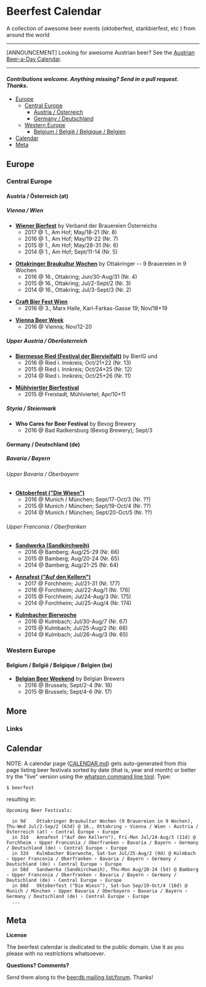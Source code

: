 # Beerfest Calendar

A collection of awesome beer events (oktoberfest, starkbierfest, etc ) from around the world

---

[ANNOUNCEMENT] Looking for awesome Austrian beer? See the [Austrian Beer-a-Day Calendar](http://at365.herokuapp.com).

---


#### _Contributions welcome. Anything missing? Send in a pull request. Thanks._


- [Europe](#europe)
  - [Central Europe](#central-europe)
      - [Austria / Österreich](#austria--%C3%96sterreich-at)
      - [Germany / Deutschland](#germany--deutschland-de)
  - [Western Europe](#western-europe)
      - [Belgium / België / Belgique / Belgien](#belgium--belgi%C3%AB--belgique--belgien-be)
- [Calendar](#calendar)
- [Meta](#meta)

## Europe

### Central Europe

#### Austria / Österreich (at)

##### Vienna / Wien

- [**Wiener Bierfest**](http://www.wienerbierfest.at) by Verband der Brauereien Österreichs
   - 2017 @ 1., Am Hof; May/18-21   (Nr. 8) 
   - 2016 @ 1., Am Hof; May/19-22   (Nr. 7)
   - 2015 @ 1., Am Hof; May/28-31   (Nr. 6)
   - 2014 @ 1., Am Hof; Sept/11-14  (Nr. 5)

<!-- new list -->

- [**Ottakringer Braukultur Wochen**](http://www.ottakringerbrauerei.at/braukulturwochen) by Ottakringer -- 9 Brauereien in 9 Wochen
   - 2016 @ 16., Ottakring; Jun/30-Aug/31 (Nr. 4)
   - 2015 @ 16., Ottakring; Jul/2-Sept/2 (Nr. 3)
   - 2014 @ 16., Ottakring; Jul/3-Sept/3 (Nr. 2) 

<!-- add @ Ottakringer Brewery -->

- [**Craft Bier Fest Wien**](http://www.craftbierfest.at)
   - 2016 @ 3., Marx Halle, Karl-Farkas-Gasse 19; Nov/18+19 

<!-- new list -->

- [**Vienna Beer Week**](http://www.viennabeerweek.at)
  - 2016 @ Vienna; Nov/12-20     

<!-- 2016 is no 2 ??  or first one ?? -->

<!-- various locations/venues -->


##### Upper Austria / Oberösterreich

- [**Biermesse Ried (Festival der Biervielfalt)**](http://www.bierig.org/Events-Bierfestival2016) by BierIG und 
   - 2016 @ Ried i. Innkreis; Oct/21+22  (Nr. 13)
   - 2015 @ Ried i. Innkreis; Oct/24+25  (Nr. 12)
   - 2014 @ Ried i. Innkreis; Oct/25+26  (Nr. 11)

<!-- organized by BierIG  - http://www.bierig.org 
  -->

- [**Mühlviertler Bierfestival**](http://www.muehlviertler-bierfestival.at)
  - 2015 @ Freistadt, Mühlviertel; Apr/10+11        
  
<!-- 2015 - no. 2 ??  next one in 2017 ?? -->


##### Styria / Steiermark

- **Who Cares for Beer Festival** by Bevog Brewery
  - 2016 @ Bad Radkersburg (Bevog Brewery); Sept/3



#### Germany / Deutschland (de)

##### Bavaria / Bayern

###### Upper Bavaria / Oberbayern

- [**Oktoberfest ("Die Wiesn")**](http://www.muenchen.de/veranstaltungen/oktoberfest.html)
    - 2016 @ Munich / München; Sept/17-Oct/3   (Nr. ??)
    - 2015 @ Munich / München; Sept/19-Oct/4   (Nr. ??)
    - 2014 @ Munich / München; Sept/20-Oct/5   (Nr. ??)

###### Upper Franconia / Oberfranken

- [**Sandwerka (Sandkirchweih)**](http://www.sandkerwa.de)
   - 2016 @ Bamberg; Aug/25-29   (Nr. 66)
   - 2015 @ Bamberg; Aug/20-24   (Nr. 65)
   - 2014 @ Bamberg; Aug/21-25   (Nr. 64)

<!-- new list -->

- [**Annafest ("Auf den Kellern")**](http://www.forchheim.de/content/annafest-forchheim)
   - 2017 @ Forchheim; Jul/21-31     (Nr. 177)
   - 2016 @ Forchheim; Jul/22-Aug/1  (Nr. 176)
   - 2015 @ Forchheim; Jul/24-Aug/3  (Nr. 175)
   - 2014 @ Forchheim; Jul/25-Aug/4  (Nr. 174) 

<!-- new list -->

- [**Kulmbacher Bierwoche**](http://www.kulmbacher-bierwoche.de)
   - 2016 @ Kulmbach; Jul/30-Aug/7  (Nr. 67)
   - 2015 @ Kulmbach; Jul/25-Aug/2  (Nr. 66)
   - 2014 @ Kulmbach; Jul/26-Aug/3  (Nr. 65)

### Western Europe

#### Belgium / België / Belgique / Belgien (be)

- [**Belgian Beer Weekend**](http://www.belgianbrewers.be/en/events/belgian-beer-weekend-171) by Belgian Brewers
   - 2016 @ Brussels; Sept/2-4 (Nr. 18)
   - 2015 @ Brussels; Sept/4-6 (Nr. 17)

<!-- organized by Belgian Brewers 
  -->

## More

### Links



## Calendar

NOTE: A calendar page ([CALENDAR.md](CALENDAR.md)) gets auto-generated from this page listing beer festivals sorted by date (that is, year and month) or better try the "live" version using the [whatson command line tool](https://github.com/textkit/whatson). Type:

~~~
$ beerfest
~~~

resulting in:

~~~
Upcoming Beer Festivals:

  in 9d    Ottakringer Braukultur Wochen (9 Brauereien in 9 Wochen), Thu-Wed Jul/2-Sep/2 (63d) @ 16., Ottakring › Vienna / Wien › Austria / Österreich (at) › Central Europe › Europe
  in 31d   Annafest ("Auf den Kellern"), Fri-Mon Jul/24-Aug/3 (11d) @ Forchheim › Upper Franconia / Oberfranken › Bavaria / Bayern › Germany / Deutschland (de) › Central Europe › Europe
  in 32d   Kulmbacher Bierwoche, Sat-Sun Jul/25-Aug/2 (9d) @ Kulmbach › Upper Franconia / Oberfranken › Bavaria / Bayern › Germany / Deutschland (de) › Central Europe › Europe
  in 58d   Sandwerka (Sandkirchweih), Thu-Mon Aug/20-24 (5d) @ Bamberg › Upper Franconia / Oberfranken › Bavaria / Bayern › Germany / Deutschland (de) › Central Europe › Europe
  in 88d   Oktoberfest ("Die Wiesn"), Sat-Sun Sep/19-Oct/4 (16d) @ Munich / München › Upper Bavaria / Oberbayern › Bavaria / Bayern › Germany / Deutschland (de) › Central Europe › Europe
  ...
~~~


## Meta

**License**

The beerfest calendar is dedicated to the public domain. Use it as you please with no restrictions whatsoever.

**Questions? Comments?**

Send them along to the [beerdb mailing list/forum](http://groups.google.com/group/beerdb). Thanks!

